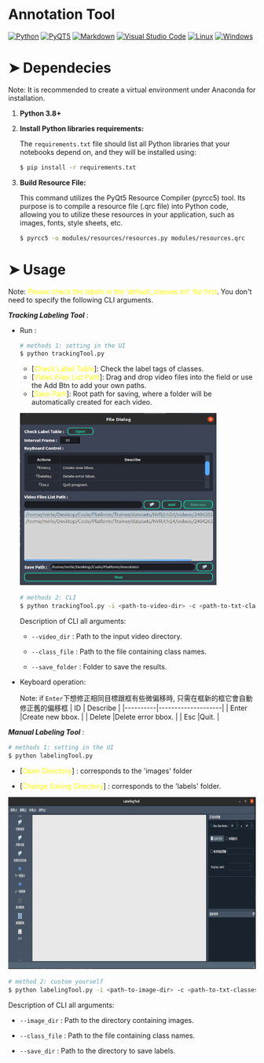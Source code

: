 # Annotation Tool
<p>
    <a href="#"><img alt="Python" src="https://img.shields.io/badge/Python-14354C.svg?logo=python&logoColor=white"></a>
    <a href="#"><img alt="PyQT5" src="https://img.shields.io/badge/PyQT5-49D.svg?logo=Qt&logoColor=white"></a>
    <a href="#"><img alt="Markdown" src="https://img.shields.io/badge/Markdown-000000.svg?logo=markdown&logoColor=white"></a>
    <a href="#"><img alt="Visual Studio Code" src="https://img.shields.io/badge/Visual%20Studio%20Code-ad78f7.svg?logo=visual-studio-code&logoColor=white"></a>
    <a href="#"><img alt="Linux" src="https://img.shields.io/badge/Linux-0078D6?logo=linux&logoColor=white"></a>
    <a href="#"><img alt="Windows" src="https://img.shields.io/badge/Windows-0078D6?logo=windows&logoColor=white"></a>
</p>


<h1 id="Dependecies">➤ Dependecies</h1>

Note: It is recommended to create a virtual environment under Anaconda for installation.


1) **Python 3.8+** 

2) **Install Python libraries requirements:**

    The `requirements.txt` file should list all Python libraries that your notebooks
    depend on, and they will be installed using:
    ```bash
    $ pip install -r requirements.txt
    ```

3) **Build Resource File:**

    This command utilizes the PyQt5 Resource Compiler (pyrcc5) tool. Its purpose is to compile a resource file (.qrc file) into Python code, allowing you to utilize these resources in your application, such as images, fonts, style sheets, etc.
    ```bash
    $ pyrcc5 -o modules/resources/resources.py modules/resources.qrc
    ```

<h1 id="Usage">➤ Usage</h1>

Note: 
<font color="yellow">Please check the labels in the 'default_classes.txt' file first</font>. You don't need to specify the following CLI arguments.

***Tracking Labeling Tool*** :

- Run :
    ```bash
    # methods 1: setting in the UI
    $ python trackingTool.py
    ```
    * [<font color="yellow">Check Label Table</font>]: Check the label tags of classes.
    * [<font color="yellow">Video Files List Path</font>]: Drag and drop video files into the field or use the Add Btn to add your own paths.
    * [<font color="yellow">Save Path</font>]: Root path for saving, where a folder will be automatically created for each video.
    <p>
        <img src="./demo/trackingSelectUI.png" height=350px width=400px>
    </p>

    ```bash
    # methods 2: CLI
    $ python trackingTool.py -i <path-to-video-dir> -c <path-to-txt-classes> -o <path-to-ouput-folder>
    ```

    Description of CLI all arguments:
    - `--video_dir` : Path to the input video directory.

    - `--class_file` : Path to the file containing class names.

    - `--save_folder` : Folder to save the results.

- Keyboard operation:

    Note: if `Enter`下想修正相同目標跟框有些微偏移時, 只需在框新的框它會自動修正舊的偏移框
    | ID       | Describe           |
    |----------|--------------------|
    | Enter    |Create new bbox.    |
    | Delete   |Delete error bbox.  |
    | Esc      |Quit.               | 

***Manual Labeling Tool*** :
```bash
# methods 1: setting in the UI
$ python labelingTool.py
```
* [<font color="yellow">Open Directory</font>] : corresponds to the 'images' folder

* [<font color="yellow">Change Saving Directory</font>] : corresponds to the 'labels' folder.
<p>
    <img src="./demo/labelingUI.png" height=350px width=700px>
</p>

```bash
# method 2: custom yourself
$ python labelingTool.py -i <path-to-image-dir> -c <path-to-txt-classes> -o <path-to-label-folder>
```

Description of CLI all arguments:
- `--image_dir` : Path to the directory containing images.

- `--class_file` : Path to the file containing class names.

- `--save_dir` : Path to the directory to save labels.

